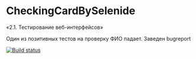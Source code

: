 # CheckingCardBySelenide
«2.1. Тестирование веб-интерфейсов»

Один из позитивных тестов на проверку ФИО падает. Заведен bugreport

[![Build status](https://ci.appveyor.com/api/projects/status/ydnwhlvkq629wj2h?svg=true)](https://ci.appveyor.com/project/FecklaSveckla/checkingcardbyselenide)
